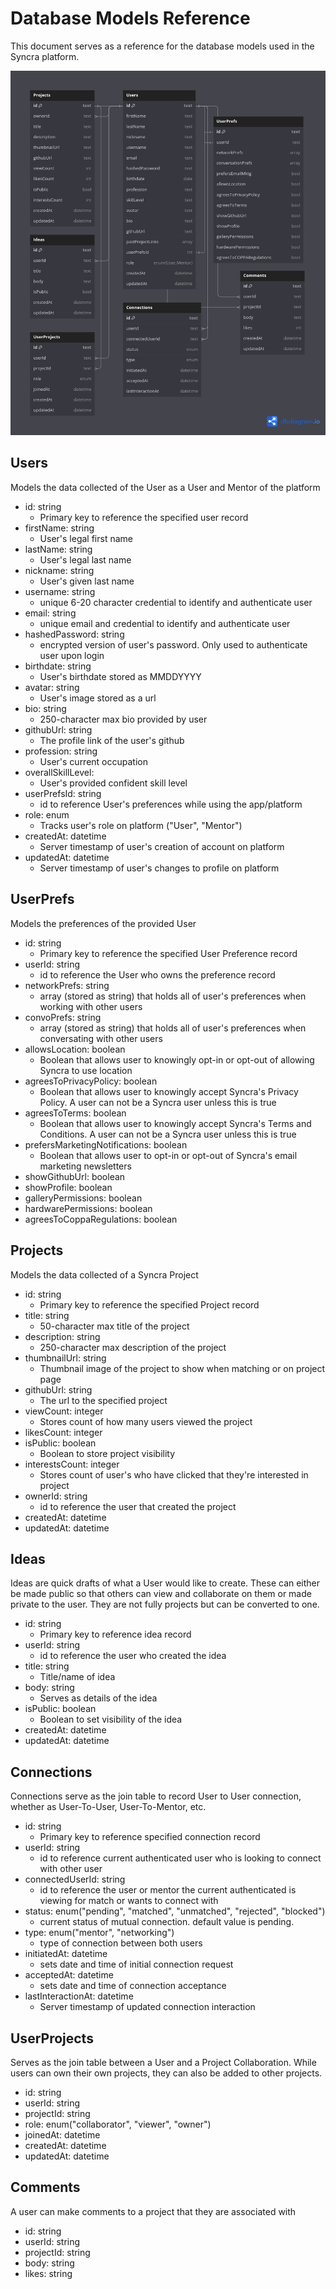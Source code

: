 # Database Models Reference

This document serves as a reference for the database models used in the Syncra platform.

![Syncra Database Models](images/Syncra-Schema.png)

## Users

Models the data collected of the User as a User and Mentor of the platform

- id: string
  - Primary key to reference the specified user record
- firstName: string
  - User's legal first name
- lastName: string
  - User's legal last name
- nickname: string
  - User's given last name
- username: string
  - unique 6-20 character credential to identify and authenticate user
- email: string
  - unique email and credential to identify and authenticate user
- hashedPassword: string
  - encrypted version of user's password. Only used to authenticate user upon login
- birthdate: string
  - User's birthdate stored as MMDDYYYY
- avatar: string
  - User's image stored as a url
- bio: string
  - 250-character max bio provided by user
- githubUrl: string
  - The profile link of the user's github
- profession: string
  - User's current occupation
- overallSkillLevel:
  - User's provided confident skill level
- userPrefsId: string
  - id to reference User's preferences while using the app/platform
- role: enum
  - Tracks user's role on platform ("User", "Mentor")
- createdAt: datetime
  - Server timestamp of user's creation of account on platform
- updatedAt: datetime
  - Server timestamp of user's changes to profile on platform

## UserPrefs

Models the preferences of the provided User

- id: string
  - Primary key to reference the specified User Preference record
- userId: string
  - id to reference the User who owns the preference record
- networkPrefs: string
  - array (stored as string) that holds all of user's preferences when working with other users
- convoPrefs: string
  - array (stored as string) that holds all of user's preferences when conversating with other users
- allowsLocation: boolean
  - Boolean that allows user to knowingly opt-in or opt-out of allowing Syncra to use location
- agreesToPrivacyPolicy: boolean
  - Boolean that allows user to knowingly accept Syncra's Privacy Policy. A user can not be a Syncra user unless this is true
- agreesToTerms: boolean
  - Boolean that allows user to knowingly accept Syncra's Terms and Conditions. A user can not be a Syncra user unless this is true
- prefersMarketingNotifications: boolean
  - Boolean that allows user to opt-in or opt-out of Syncra's email marketing newsletters
- showGithubUrl: boolean
- showProfile: boolean
- galleryPermissions: boolean
- hardwarePermissions: boolean
- agreesToCoppaRegulations: boolean

## Projects

Models the data collected of a Syncra Project

- id: string
  - Primary key to reference the specified Project record
- title: string
  - 50-character max title of the project
- description: string
  - 250-character max description of the project
- thumbnailUrl: string
  - Thumbnail image of the project to show when matching or on project page
- githubUrl: string
  - The url to the specified project
- viewCount: integer
  - Stores count of how many users viewed the project
- likesCount: integer
- isPublic: boolean
  - Boolean to store project visibility
- interestsCount: integer
  - Stores count of user's who have clicked that they're interested in project
- ownerId: string
  - id to reference the user that created the project
- createdAt: datetime
- updatedAt: datetime

## Ideas

Ideas are quick drafts of what a User would like to create. These can either be made public so that others can view and collaborate on them or made private to the user. They are not fully projects but can be converted to one.

- id: string
  - Primary key to reference idea record
- userId: string
  - id to reference the user who created the idea
- title: string
  - Title/name of idea
- body: string
  - Serves as details of the idea
- isPublic: boolean
  - Boolean to set visibility of the idea
- createdAt: datetime
- updatedAt: datetime

## Connections

Connections serve as the join table to record User to User connection, whether as User-To-User, User-To-Mentor, etc.

- id: string
  - Primary key to reference specified connection record
- userId: string
  - id to reference current authenticated user who is looking to connect with other user
- connectedUserId: string
  - id to reference the user or mentor the current authenticated is viewing for match or wants to connect with
- status: enum("pending", "matched", "unmatched", "rejected", "blocked")
  - current status of mutual connection. default value is pending.
- type: enum("mentor", "networking")
  - type of connection between both users
- initiatedAt: datetime
  - sets date and time of initial connection request
- acceptedAt: datetime
  - sets date and time of connection acceptance
- lastInteractionAt: datetime
  - Server timestamp of updated connection interaction

## UserProjects

Serves as the join table between a User and a Project Collaboration. While users can own their own projects, they can also be added to other projects.

- id: string
- userId: string
- projectId: string
- role: enum("collaborator", "viewer", "owner")
- joinedAt: datetime
- createdAt: datetime
- updatedAt: datetime

## Comments

A user can make comments to a project that they are associated with

- id: string
- userId: string
- projectId: string
- body: string
- likes: string

